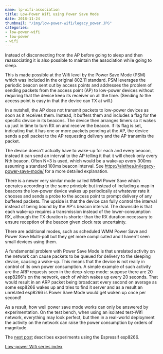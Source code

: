 ```yaml
---
name: lp-wifi-association
title: Low-Power Wifi using Power Save Mode
date: 2018-11-24
thumbnail: "/img/low-power-wifi/legacy_power.JPG"
categories:
- low-power-wifi
- low-power
- wifi
---
```


Instead of disconnecting from the AP before going to sleep and then reassociating it is also
possible to maintain the association while going to sleep.<!--more-->

This is made possible at the Wifi level by the Power Save Mode (PSM) which was included in the
original 802.11 standard. PSM leverages the periodic beacon sent out by access points and addresses
the problem of sending packets from the access point (AP) to low-power devices without requiring that the
device keep its receiver on all the time.
(Sending _to_ the access point is easy in that the device can TX at will.)

In a nutshell, the AP does not transmit packets to low-power devices as soon as it receives them.
Instead, it buffers them and includes a flag for the specific device in its beacons.
The device then arranges timers so it wakes up just in time to turn RX on and receive the
beacon. If its flag is set, indicating that it has one or more packets pending at the AP, 
the device sends a poll packet to the AP requesting delivery and the AP transmits the packet.

The device doesn't actually have to wake-up for each and every beacon, instead it can send an
interval to the AP telling it that it will check only every Nth beacon. Often N=3 is used,
which would be a wake-up every 300ms assuming a standard 100ms beacon interval.
See https://alethea.in/legacy-power-save-mode/ for a more detailed explanation.

There is a newer very similar mode called WMM Power Save which operates according to the same
principle but instead of including a map in beacons the low-power device wakes up periodically at
whatever rate it chooses and sends a probe to the access point to prompt delivery of any buffered
packets. The upside is that the device can fully control the interval instead of being bound by the AP's
beacon interval. The downside is that each wake-up requires a transmission instead of the
lower-consumption RX, although the TX duration is shorter than the RX duration necessary to ensure
reception of the beacon given clock rate uncertainty.

There are additional modes, such as scheduled WMM Power Save and Power Save Multi-poll but they get
more complicated and I haven't seen small devices using them.

A fundamental problem with Power Save Mode is that unrelated activity on the network can cause
packets to be queued for delivery to the sleeping device, causing a wake-up.
This means that the device is not really in control of its own power consumption.
A simple example of such activity are the ARP requests seen in
the deep-sleep mode: suppose there are 20 esp8266's on the network, each of which wakes up every 20
seconds. That would result in an ARP packet being broadcast every second on average as some esp8266
wakes up and tries to find it server and as a result an unrelated esp8266 is Power Save Mode would
get woken up once per second!

As a result, how well power save mode works can only be answered by experimentation.
On the test bench, when using an isolated test-Wifi network, everything may look
perfect, but then in a real-world deployment the activity on the network can raise the power
consumption by orders of magnitude.

The [next post](/lp-wifi-esp8266-assoc) describes experiments using the Espressif esp8266.

[Low-power Wifi series index](/categories/low-power-wifi)
